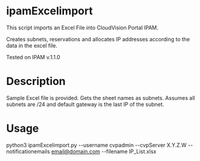# ipamExcelimport

This script imports an Excel File into CloudVision Portal IPAM.

Creates subnets, reservations and allocates IP addresses according to the data in the excel file.

Tested on IPAM v.1.1.0

# Description

Sample Excel file is provided. Gets the sheet names as subnets. Assumes all subnets are /24 and default gateway is the last IP of the subnet.

# Usage
python3 ipamExcelimport.py --username cvpadmin --cvpServer X.Y.Z.W --notificationemails email@domain.com --filename IP_List.xlsx
